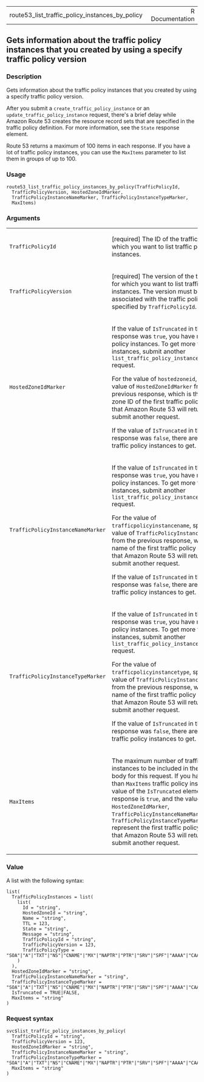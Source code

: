<table style="width: 100%;">
<tbody>
<tr class="odd">
<td>route53_list_traffic_policy_instances_by_policy</td>
<td style="text-align: right;">R Documentation</td>
</tr>
</tbody>
</table>

## Gets information about the traffic policy instances that you created by using a specify traffic policy version

### Description

Gets information about the traffic policy instances that you created by
using a specify traffic policy version.

After you submit a `create_traffic_policy_instance` or an
`update_traffic_policy_instance` request, there's a brief delay while
Amazon Route 53 creates the resource record sets that are specified in
the traffic policy definition. For more information, see the `State`
response element.

Route 53 returns a maximum of 100 items in each response. If you have a
lot of traffic policy instances, you can use the `MaxItems` parameter to
list them in groups of up to 100.

### Usage

    route53_list_traffic_policy_instances_by_policy(TrafficPolicyId,
      TrafficPolicyVersion, HostedZoneIdMarker,
      TrafficPolicyInstanceNameMarker, TrafficPolicyInstanceTypeMarker,
      MaxItems)

### Arguments

<table>
<colgroup>
<col style="width: 35%" />
<col style="width: 65%" />
</colgroup>
<tbody>
<tr class="odd">
<td><code
id="route53_list_traffic_policy_instances_by_policy_:_TrafficPolicyId">TrafficPolicyId</code></td>
<td><p>[required] The ID of the traffic policy for which you want to
list traffic policy instances.</p></td>
</tr>
<tr class="even">
<td><code
id="route53_list_traffic_policy_instances_by_policy_:_TrafficPolicyVersion">TrafficPolicyVersion</code></td>
<td><p>[required] The version of the traffic policy for which you want
to list traffic policy instances. The version must be associated with
the traffic policy that is specified by
<code>TrafficPolicyId</code>.</p></td>
</tr>
<tr class="odd">
<td><code
id="route53_list_traffic_policy_instances_by_policy_:_HostedZoneIdMarker">HostedZoneIdMarker</code></td>
<td><p>If the value of <code>IsTruncated</code> in the previous response
was <code>true</code>, you have more traffic policy instances. To get
more traffic policy instances, submit another
<code>list_traffic_policy_instances_by_policy</code> request.</p>
<p>For the value of <code>hostedzoneid</code>, specify the value of
<code>HostedZoneIdMarker</code> from the previous response, which is the
hosted zone ID of the first traffic policy instance that Amazon Route 53
will return if you submit another request.</p>
<p>If the value of <code>IsTruncated</code> in the previous response was
<code>false</code>, there are no more traffic policy instances to
get.</p></td>
</tr>
<tr class="even">
<td><code
id="route53_list_traffic_policy_instances_by_policy_:_TrafficPolicyInstanceNameMarker">TrafficPolicyInstanceNameMarker</code></td>
<td><p>If the value of <code>IsTruncated</code> in the previous response
was <code>true</code>, you have more traffic policy instances. To get
more traffic policy instances, submit another
<code>list_traffic_policy_instances_by_policy</code> request.</p>
<p>For the value of <code>trafficpolicyinstancename</code>, specify the
value of <code>TrafficPolicyInstanceNameMarker</code> from the previous
response, which is the name of the first traffic policy instance that
Amazon Route 53 will return if you submit another request.</p>
<p>If the value of <code>IsTruncated</code> in the previous response was
<code>false</code>, there are no more traffic policy instances to
get.</p></td>
</tr>
<tr class="odd">
<td><code
id="route53_list_traffic_policy_instances_by_policy_:_TrafficPolicyInstanceTypeMarker">TrafficPolicyInstanceTypeMarker</code></td>
<td><p>If the value of <code>IsTruncated</code> in the previous response
was <code>true</code>, you have more traffic policy instances. To get
more traffic policy instances, submit another
<code>list_traffic_policy_instances_by_policy</code> request.</p>
<p>For the value of <code>trafficpolicyinstancetype</code>, specify the
value of <code>TrafficPolicyInstanceTypeMarker</code> from the previous
response, which is the name of the first traffic policy instance that
Amazon Route 53 will return if you submit another request.</p>
<p>If the value of <code>IsTruncated</code> in the previous response was
<code>false</code>, there are no more traffic policy instances to
get.</p></td>
</tr>
<tr class="even">
<td><code
id="route53_list_traffic_policy_instances_by_policy_:_MaxItems">MaxItems</code></td>
<td><p>The maximum number of traffic policy instances to be included in
the response body for this request. If you have more than
<code>MaxItems</code> traffic policy instances, the value of the
<code>IsTruncated</code> element in the response is <code>true</code>,
and the values of <code>HostedZoneIdMarker</code>,
<code>TrafficPolicyInstanceNameMarker</code>, and
<code>TrafficPolicyInstanceTypeMarker</code> represent the first traffic
policy instance that Amazon Route 53 will return if you submit another
request.</p></td>
</tr>
</tbody>
</table>

### Value

A list with the following syntax:

    list(
      TrafficPolicyInstances = list(
        list(
          Id = "string",
          HostedZoneId = "string",
          Name = "string",
          TTL = 123,
          State = "string",
          Message = "string",
          TrafficPolicyId = "string",
          TrafficPolicyVersion = 123,
          TrafficPolicyType = "SOA"|"A"|"TXT"|"NS"|"CNAME"|"MX"|"NAPTR"|"PTR"|"SRV"|"SPF"|"AAAA"|"CAA"|"DS"
        )
      ),
      HostedZoneIdMarker = "string",
      TrafficPolicyInstanceNameMarker = "string",
      TrafficPolicyInstanceTypeMarker = "SOA"|"A"|"TXT"|"NS"|"CNAME"|"MX"|"NAPTR"|"PTR"|"SRV"|"SPF"|"AAAA"|"CAA"|"DS",
      IsTruncated = TRUE|FALSE,
      MaxItems = "string"
    )

### Request syntax

    svc$list_traffic_policy_instances_by_policy(
      TrafficPolicyId = "string",
      TrafficPolicyVersion = 123,
      HostedZoneIdMarker = "string",
      TrafficPolicyInstanceNameMarker = "string",
      TrafficPolicyInstanceTypeMarker = "SOA"|"A"|"TXT"|"NS"|"CNAME"|"MX"|"NAPTR"|"PTR"|"SRV"|"SPF"|"AAAA"|"CAA"|"DS",
      MaxItems = "string"
    )
